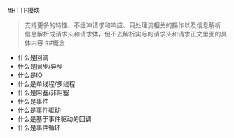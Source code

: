 #HTTP模块
> 支持更多的特性、不缓冲请求和响应、只处理流相关的操作以及信息解析
> 信息解析成请求头和请求体，但不去解析实际的请求头和请求正文里面的具体内容
##概念
* 什么是回调
* 什么是同步/异步
* 什么是IO
* 什么是单线程/多线程
* 什么是阻塞/非阻塞
* 什么是事件
* 什么是事件驱动
* 什么是基于事件驱动的回调
* 什么是事件循环